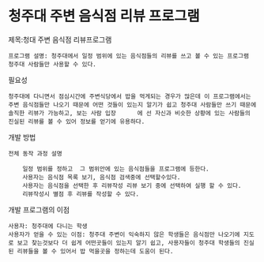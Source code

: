 # 청주대 주변 음식점 리뷰 프로그램

제목:청대 주변 음식점 리뷰프로그램
    
    프로그램 설명: 청주대에서 일정 범위에 있는 음식점들의 리뷰를 쓰고 볼 수 있는 프로그램 청주대 사람들만 사용할 수 있다.

필요성
    
    청주대에 다니면서 점심시간에 주변식당에서 밥을 먹게되는 경우가 많은데 이 프로그램에서는 주변 음식점들만 나오기 때문에 어떤 것들이 있는지 알기가 쉽고 청주대 사람들만 쓰기 때문에 솔직한 리뷰가 가능하고, 보는 사람 입장      에 선 자신과 비슷한 상황에 있는 사람들의  진실된 리뷰를 볼 수 있어 정보를 얻기에 유용하다.

개발 방법
   
    전체 동작 과정 설명
     
        일정 범위를 정하고  그 범위안에 있는 음식점들을 프로그램에 등한다.
        사용자는 음식점 목록 보기, 음식점 검색중에 선택할수있다.
        사용자는 음식점을 선택한 후 리뷰작성 리뷰 보기 중에 선택하여 실행 할 수 있다.
        리뷰작성시 별점 후 리뷰를 작성할 수 있다.

개발 프로그램의 이점
   
    사용자: 청주대에 다니는 학생
    사용자가 얻을 수 있는 이점: 청주대 주변이 익숙하지 않은 학생들은 음식점만 나오기에 지도로 보고 찾는것보다 더 쉽게 어떤곳들이 있는지 알기 쉽고, 사용자들이 청주대 학생들의 진실된 리뷰들을 볼 수 있어서 밥 먹을곳을 정하는데 도움이 된다.
